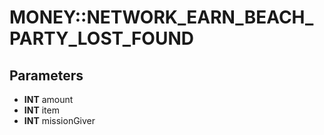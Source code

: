 # MONEY::NETWORK_EARN_BEACH_PARTY_LOST_FOUND

## Parameters
* **INT** amount
* **INT** item
* **INT** missionGiver